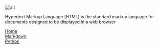 ![alt](https://upload.wikimedia.org/wikipedia/commons/thumb/6/61/HTML5_logo_and_wordmark.svg/1200px-HTML5_logo_and_wordmark.svg.png)

<p> Hypertext Markup Language (HTML) is the standard markup language for documents designed to be displayed in a web browser </p>

[Home](https://github.com/knrwdm/FinalProject1000/blob/master/Final%20Project.md)
<br>[Markdown]()
<br> [Python]()
